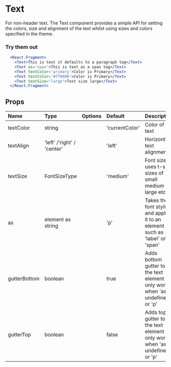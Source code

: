 # Text

For non-header text. The Text component provides a simple API for setting the colors, size and alignment of the text whilst using sizes and colors specified in the theme.

### Try them out

```.jsx
  <React.Fragment>
    <Text>This is text it defaults to a paragraph tag</Text>
    <Text as='span'>This is text as a span tag</Text>
    <Text textColor='primary'>Color is Primary</Text>
    <Text textColor='#ff0000'>Color is Primary</Text>
    <Text textSize="large">Text size large</Text>
  </React.Fragment>
```

## Props

| Name         | Type                       | Options | Default        | Description                                                                     |
| :----------- | :------------------------- | :-----: | :------------- | :------------------------------------------------------------------------------ |
| textColor    | string                     |         | 'currentColor' | Color of text                                                                   |
| textAlign    | 'left' /'right' / 'center' |         | 'left'         | Horizontal text alignment                                                       |
| textSize     | FontSizeType               |         | 'medium'       | Font size uses t-shirt sizes of small medium large etc                          |
| as           | element as string          |         | 'p'            | Takes the font styling and applies it to an element such as 'label' or 'span'   |
| gutterBottom | boolean                    |         | true           | Adds bottom gutter to the text element only works when 'as' is undefined or 'p' |
| gutterTop    | boolean                    |         | false          | Adds top gutter to the text element only works when 'as' is undefined or 'p'    |
